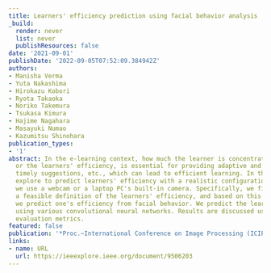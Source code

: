 ```yaml
---
title: Learners' efficiency prediction using facial behavior analysis
_build:
  render: never
  list: never
  publishResources: false
date: '2021-09-01'
publishDate: '2022-09-05T07:52:09.384942Z'
authors:
- Manisha Verma
- Yuta Nakashima
- Hirokazu Kobori
- Ryota Takaoka
- Noriko Takemura
- Tsukasa Kimura
- Hajime Nagahara
- Masayuki Numao
- Kazumitsu Shinohara
publication_types:
- '1'
abstract: In the e-learning context, how much the learner is concentrated and engaged,
  or the learners' efficiency, is essential for providing adaptive and flexible materials,
  timely suggestions, etc., which can lead to efficient learning. In this work, we
  explore to predict learners' efficiency with a realistic configuration, in which
  we use a webcam or a laptop PC's built-in camera. Specifically, we first provide
  a feasible definition of the learners' efficiency, and based on this definition,
  we predict one's efficiency from facial behavior. We predict the learners' efficiency
  using various convolutional neural networks. Results are discussed using different
  evaluation metrics.
featured: false
publication: '*Proc.~International Conference on Image Processing (ICIP)*'
links:
- name: URL
  url: https://ieeexplore.ieee.org/document/9506203
---
```


